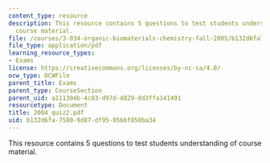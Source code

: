 ```yaml
---
content_type: resource
description: This resource contains 5 questions to test students understanding of
  course material.
file: /courses/3-034-organic-biomaterials-chemistry-fall-2005/b132d6fa75809d87df950566f858ba34_2004_quiz2.pdf
file_type: application/pdf
learning_resource_types:
- Exams
license: https://creativecommons.org/licenses/by-nc-sa/4.0/
ocw_type: OCWFile
parent_title: Exams
parent_type: CourseSection
parent_uid: a111304b-4c83-d97d-dd29-8d3ffa141491
resourcetype: Document
title: 2004_quiz2.pdf
uid: b132d6fa-7580-9d87-df95-0566f858ba34
---
```

This resource contains 5 questions to test students understanding of course material.